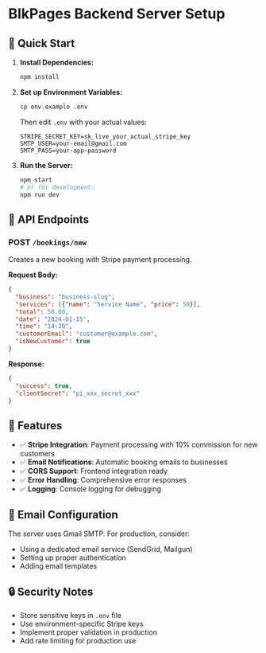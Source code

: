 # BlkPages Backend Server Setup

## 🚀 Quick Start

1. **Install Dependencies:**
   ```bash
   npm install
   ```

2. **Set up Environment Variables:**
   ```bash
   cp env.example .env
   ```
   
   Then edit `.env` with your actual values:
   ```
   STRIPE_SECRET_KEY=sk_live_your_actual_stripe_key
   SMTP_USER=your-email@gmail.com
   SMTP_PASS=your-app-password
   ```

3. **Run the Server:**
   ```bash
   npm start
   # or for development:
   npm run dev
   ```

## 📡 API Endpoints

### POST `/bookings/new`
Creates a new booking with Stripe payment processing.

**Request Body:**
```json
{
  "business": "business-slug",
  "services": [{"name": "Service Name", "price": 50}],
  "total": 50.00,
  "date": "2024-01-15",
  "time": "14:30",
  "customerEmail": "customer@example.com",
  "isNewCustomer": true
}
```

**Response:**
```json
{
  "success": true,
  "clientSecret": "pi_xxx_secret_xxx"
}
```

## 🔧 Features

- ✅ **Stripe Integration**: Payment processing with 10% commission for new customers
- ✅ **Email Notifications**: Automatic booking emails to businesses
- ✅ **CORS Support**: Frontend integration ready
- ✅ **Error Handling**: Comprehensive error responses
- ✅ **Logging**: Console logging for debugging

## 📧 Email Configuration

The server uses Gmail SMTP. For production, consider:
- Using a dedicated email service (SendGrid, Mailgun)
- Setting up proper authentication
- Adding email templates

## 🔒 Security Notes

- Store sensitive keys in `.env` file
- Use environment-specific Stripe keys
- Implement proper validation in production
- Add rate limiting for production use

